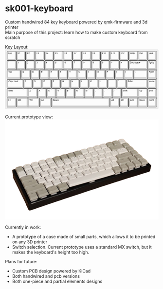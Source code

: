 # sk001-keyboard
Custom handwired 84 key keyboard powered by qmk-firmware and 3d printer  
Main purpose of this project: learn how to make custom keyboard from scratch

Key Layout:  
![Layout](/sk001-keyboard-layout.png)

Current prototype view:
![Prototype](/Content/prototype001.png)

Currently in work:
* A prototype of a case made of small parts, which allows it to be printed on any 3D printer
* Switch selection. Current prototype uses a standard MX switch, but it makes the keyboard's height too high.

Plans for future:
* Custom PCB design powered by KiCad
* Both handwired and pcb versions
* Both one-piece and partial elements designs
